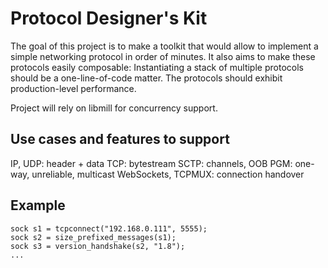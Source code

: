 Protocol Designer's Kit
=======================

The goal of this project is to make a toolkit that would allow to implement
a simple networking protocol in order of minutes. It also aims to make these
protocols easily composable: Instantiating a stack of multiple protocols
should be a one-line-of-code matter. The protocols should exhibit
production-level performance.

Project will rely on libmill for concurrency support.

Use cases and features to support
---------------------------------

IP, UDP: header + data
TCP: bytestream
SCTP: channels, OOB
PGM: one-way, unreliable, multicast
WebSockets, TCPMUX: connection handover

Example
-------

```
sock s1 = tcpconnect("192.168.0.111", 5555);
sock s2 = size_prefixed_messages(s1);
sock s3 = version_handshake(s2, "1.8");
...
```
